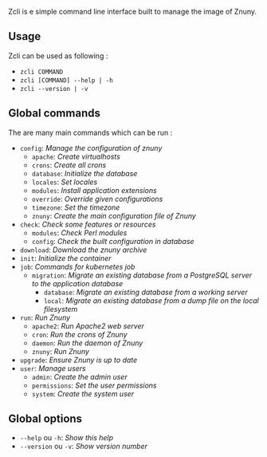Zcli is e simple command line interface built to manage the image of Znuny.

## Usage

Zcli can be used as following :

* `zcli COMMAND`
* `zcli [COMMAND] --help | -h`
* `zcli --version | -v`

## Global commands

The are many main commands which can be run :

* `config`: *Manage the configuration of znuny*
    * `apache`: *Create virtualhosts*
    * `crons`: *Create all crons*
    * `database`: *Initialize the database*
    * `locales`: *Set locales*
    * `modules`: *Install application extensions*
    * `override`: *Override given configurations*
    * `timezone`: *Set the timezone*
    * `znuny`: *Create the main configuration file of Znuny*
* `check`: *Check some features or resources*
    * `modules`: *Check Perl modules*
    * `config`: *Check the built configuration in database*
* `download`: *Download the znuny archive*
* `init`: *Initialize the container*
* `job`: *Commands for kubernetes job*
    * `migration`: *Migrate an existing database from a PostgreSQL server to the application database*
        * `database`: *Migrate an existing database from a working server*
        * `local`: *Migrate an existing database from a dump file on the local filesystem*
* `run`: *Run Znuny*
    * `apache2`: *Run Apache2 web server*
    * `cron`: *Run the crons of Znuny*
    * `daemon`: *Run the daemon of Znuny*
    * `znuny`: *Run Znuny*
* `upgrade`: *Ensure Znuny is up to date*
* `user`: *Manage users*
    * `admin`: *Create the admin user*
    * `permissions`: *Set the user permissions*
    * `system`: *Create the system user*

## Global options

* `--help` ou `-h`: *Show this help*
* `--version` ou `-v`: *Show version number*


